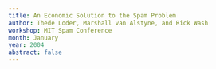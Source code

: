 ```yaml
---
title: An Economic Solution to the Spam Problem
author: Thede Loder, Marshall van Alstyne, and Rick Wash
workshop: MIT Spam Conference
month: January
year: 2004
abstract: false
---
```

